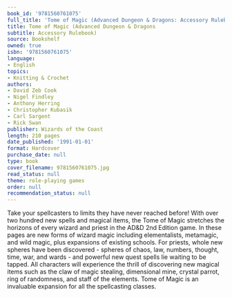 ```yaml
---
book_id: '9781560761075'
full_title: 'Tome of Magic (Advanced Dungeon & Dragons: Accessory Rulebook)'
title: Tome of Magic (Advanced Dungeon & Dragons
subtitle: Accessory Rulebook)
source: Bookshelf
owned: true
isbn: '9781560761075'
language:
- English
topics:
- Knitting & Crochet
authors:
- David Zeb Cook
- Nigel Findley
- Anthony Herring
- Christopher Kubasik
- Carl Sargent
- Rick Swan
publisher: Wizards of the Coast
length: 210 pages
date_published: '1991-01-01'
format: Hardcover
purchase_date: null
type: book
cover_filename: 9781560761075.jpg
read_status: null
theme: role-playing games
order: null
recommendation_status: null
---
```

Take your spellcasters to limits they have never reached before! With over two hundred new spells and magical items, the Tome of Magic stretches the horizons of every wizard and priest in the AD&D 2nd Edition game.
In these pages are new forms of wizard magic including elementalists, metamagic, and wild magic, plus expansions of existing schools. For priests, whole new spheres have been discovered - spheres of chaos, law, numbers, thought, time, war, and wards - and powerful new quest spells lie waiting to be tapped.
All characters will experience the thrill of discovering new magical items such as the claw of magic stealing, dimensional mine, crystal parrot, ring of randomness, and staff of the elements. Tome of Magic is an invaluable expansion for all the spellcasting classes.

